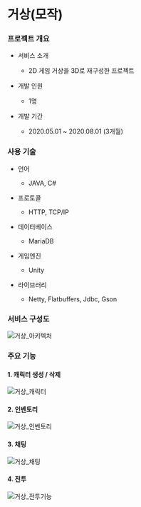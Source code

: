 # 거상(모작)

### 프로젝트 개요

- 서비스 소개
	- 2D 게임 거상을 3D로 재구성한 프로젝트


- 개발 인원
	- 1명

- 개발 기간
	- 2020.05.01 ~ 2020.08.01 (3개월)


### 사용 기술
- 언어
	- JAVA, C#

- 프로토콜
	- HTTP, TCP/IP

- 데이터베이스
	- MariaDB

- 게임엔진
	- Unity

- 라이브러리
	- Netty, Flatbuffers, Jdbc, Gson


### 서비스 구성도

![거상_아키텍처](https://user-images.githubusercontent.com/24368929/138806183-ca70cd42-c6b8-4696-b64a-b46aaec30d6c.PNG)


### 주요 기능
#### 1. 캐릭터 생성 / 삭제

![거상_캐릭터](https://user-images.githubusercontent.com/24368929/138806107-a79355b4-0662-4bda-8a5d-dd6cb7217650.PNG)

#### 2. 인벤토리

![거상_인벤토리](https://user-images.githubusercontent.com/24368929/138806122-1858d7a2-1f85-400a-bf81-8ad2e101d00f.PNG)

#### 3. 채팅

![거상_채팅](https://user-images.githubusercontent.com/24368929/138806135-0013a735-bedb-4550-b0ac-594f2bc8e3c1.PNG)

#### 4. 전투

![거상_전투기능](https://user-images.githubusercontent.com/24368929/138806143-4b33ada2-4843-4410-8757-8724fb51c7df.PNG)
